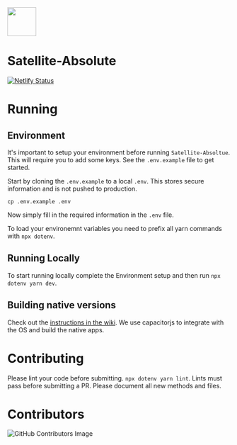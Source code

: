 <img src="https://i.imgur.com/PdJwuII.png" height="65px" />

# Satellite-Absolute

[![Netlify Status](https://api.netlify.com/api/v1/badges/8dff7efb-8ce4-4eef-871a-cdf1f665d676/deploy-status)](https://app.netlify.com/sites/pensive-newton-4113d6/deploys)

# Running

## Environment

It's important to setup your environment before running `Satellite-Absoltue`. This will require you 
to add some keys. See the `.env.example` file to get started.

Start by cloning the `.env.example` to a local `.env`. This stores secure information and is not pushed to production.
```
cp .env.example .env
```

Now simply fill in the required information in the `.env` file.

To load your environemnt variables you need to prefix all yarn commands with `npx dotenv`.


## Running Locally

To start running locally complete the Environment setup and then run `npx dotenv yarn dev`.

## Building native versions

Check out the [instructions in the wiki](https://github.com/Satellite-im/Satellite-Absolute/wiki/Build-Deploy). We use capacitorjs to integrate with the OS and build the native apps.

# Contributing

Please lint your code before submitting. `npx dotenv yarn lint`. Lints must pass before submitting a PR.
Please document all new methods and files.

# Contributors

![GitHub Contributors Image](https://contrib.rocks/image?repo=Satellite-im/Satellite-Absolute)


